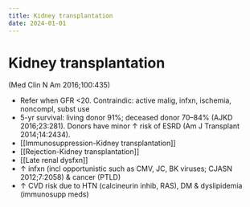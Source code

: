 ```yaml
---
title: Kidney transplantation
date: 2024-01-01
---
```

# Kidney transplantation

 (Med Clin N Am 2016;100:435)

* Refer when GFR <20. Contraindic: active malig, infxn, ischemia, noncompl, subst use
* 5-yr survival: living donor 91%; deceased donor 70–84% (AJKD 2016;23:281). Donors have minor ↑ risk of ESRD (Am J Transplant 2014;14:2434).
* [[Immunosuppression-Kidney transplantation]]
* [[Rejection-Kidney transplantation]]
* [[Late renal dysfxn]]
* ↑ infxn (incl opportunistic such as CMV, JC, BK viruses; CJASN 2012;7:2058) & cancer (PTLD)
* ↑ CVD risk due to HTN (calcineurin inhib, RAS), DM & dyslipidemia (immunosupp meds)

